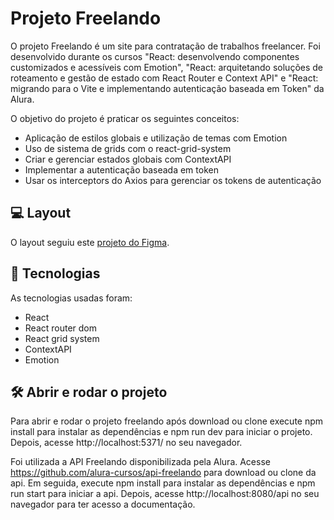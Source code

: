# Projeto Freelando
O projeto Freelando é um site para contratação de trabalhos freelancer. Foi desenvolvido durante os cursos "React: desenvolvendo componentes customizados e acessíveis com Emotion", "React: arquitetando soluções de roteamento e gestão de estado com React Router e Context API" e "React: migrando para o Vite e implementando autenticação baseada em Token" da Alura.

O objetivo do projeto é praticar os seguintes conceitos:
 - Aplicação de estilos globais e utilização de temas com Emotion
 - Uso de sistema de grids com o react-grid-system 
 - Criar e gerenciar estados globais com ContextAPI
 - Implementar a autenticação baseada em token
 - Usar os interceptors do Axios para gerenciar os tokens de autenticação
   
## 💻 Layout  
O layout seguiu  este [projeto do Figma](https://www.figma.com/file/DGIzbfXEi27oiKzI0nGMIV/Freelando-%7C-WebApp-com-React?type=design&node-id=244-8309&mode=design&t=1JImoUMEWjnhopaA-0).
    
## 🔧 Tecnologias
As tecnologias usadas foram:
- React
- React router dom
- React grid system
- ContextAPI
- Emotion

## 🛠️ Abrir e rodar o projeto
Para abrir e rodar o projeto freelando após download ou clone execute npm install para instalar as dependências e npm run dev para iniciar o projeto. Depois, acesse http://localhost:5371/ no seu navegador.

Foi utilizada a API Freelando disponibilizada pela Alura. Acesse https://github.com/alura-cursos/api-freelando para download ou clone da api. Em seguida, execute npm install para instalar as dependências e npm run start para iniciar a api. Depois, acesse  http://localhost:8080/api no seu navegador para ter acesso a documentação.

